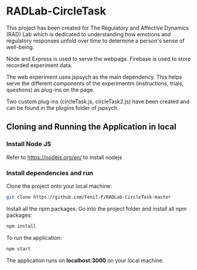 # RADLab-CircleTask

This project has been created for The Regulatory and Affective Dynamics (RAD) Lab which is dedicated to understanding how emotions and regulatory responses 
unfold over time to determine a person's sense of well-being.

Node and Express is used to serve the webpage. Firebase is used to store recorded experiment data.

The web experiment uses jspsych as the main dependency. This helps serve the different components of the experimentm (instructions, trials, questions) as 
plug-ins on the page.

Two custom plug-ins (circleTask.js, circleTask2.js) have been created and can be found in the plugins folder of jspsych. 

## Cloning and Running the Application in local

### Install Node JS
Refer to https://nodejs.org/en/ to install nodejs

### Install dependencies and run

Clone the project onto your local machine:

```bash
git clone https://github.com/Fenil-P/RADLab-CircleTask-master
```

Install all the npm packages. Go into the project folder and install all npm packages:

```bash
npm install
```

To run the application:

```bash
npm start
```

The application runs on **localhost:3000** on your local machine.
